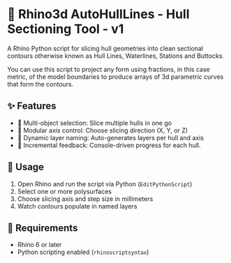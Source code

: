 # 🧭 Rhino3d AutoHullLines - Hull Sectioning Tool - v1

A Rhino Python script for slicing hull geometries into clean sectional contours otherwise known as Hull Lines, Waterlines, Stations and Buttocks.

You can use this script to project any form using fractions, in this case metric, of the model boundaries to produce arrays of 3d parametric curves that form the contours.

## ✨ Features

- 🔹 Multi-object selection: Slice multiple hulls in one go
- 🔹 Modular axis control: Choose slicing direction (X, Y, or Z)
- 🔹 Dynamic layer naming: Auto-generates layers per hull and axis
- 🔹 Incremental feedback: Console-driven progress for each hull.

## 🚀 Usage

1. Open Rhino and run the script via Python (`EditPythonScript`)
2. Select one or more polysurfaces
3. Choose slicing axis and step size in millimeters
4. Watch contours populate in named layers

## 🧩 Requirements

- Rhino 6 or later
- Python scripting enabled (`rhinoscriptsyntax`)
